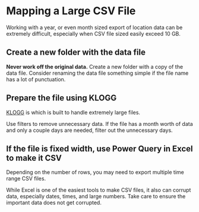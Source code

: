# Mapping a Large CSV File

Working with a year, or even month sized export of location data
can be extremely difficult, especially when CSV file sized easily exceed 10 GB.

## Create a new folder with the data file

**Never work off the original data.**
Create a new folder with a copy of the data file.
Consider renaming the data file something simple if the file name has a lot of punctuation.

## Prepare the file using KLOGG

[KLOGG](https://klogg.filimonov.dev/) is
which is built to handle extremely large files.

Use filters to remove unnecessary data.
If the file has a month worth of data and only a couple days are needed,
filter out the unnecessary days.

## If the file is fixed width, use Power Query in Excel to make it CSV

Depending on the number of rows, you may need to export multiple time range CSV files.

While Excel is one of the easiest tools to make CSV files,
it also can corrupt data, especially dates, times, and large numbers.
Take care to ensure the important data does not get corrupted.
